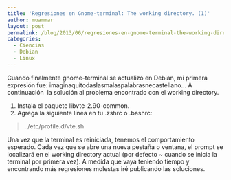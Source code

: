 ```yaml
---
title: 'Regresiones en Gnome-terminal: The working directory. (1)'
author: muammar
layout: post
permalink: /blog/2013/06/regresiones-en-gnome-terminal-the-working-directory-1/
categories:
  - Ciencias
  - Debian
  - Linux
---
```

Cuando finalmente gnome-terminal se actualizó en Debian, mi primera expresión fue: imaginaquítodaslasmalaspalabrasnecastellano&#8230; A continuación  la solución al problema encontrado con el working directory.

  1. Instala el paquete libvte-2.90-common.
  2. Agrega la siguiente línea en tu .zshrc o .bashrc:

> . /etc/profile.d/vte.sh

Una vez que la terminal es reiniciada, tenemos el comportamiento esperado. Cada vez que se abre una nueva pestaña o ventana, el prompt se localizará en el working directory actual (por defecto ~ cuando se inicia la terminal por primera vez). A medida que vaya teniendo tiempo y encontrando más regresiones molestas iré publicando las soluciones.